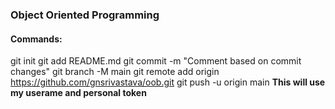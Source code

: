 ### Object Oriented Programming

#### Commands:
git init
git add README.md
git commit -m "Comment based on commit changes"
git branch -M main
git remote add origin https://github.com/gnsrivastava/oob.git
git push -u origin main **This will use my userame and personal token**


